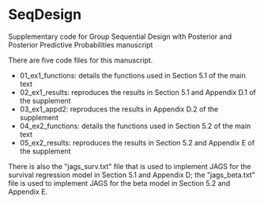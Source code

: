 # SeqDesign
Supplementary code for Group Sequential Design with Posterior and Posterior Predictive Probabilities manuscript

There are five code files for this manuscript.

- 01_ex1_functions: details the functions used in Section 5.1 of the main text
- 02_ex1_results: reproduces the results in Section 5.1 and Appendix D.1 of the supplement
- 03_ex1_appd2: reproduces the results in Appendix D.2 of the supplement
- 04_ex2_functions: details the functions used in Section 5.2 of the main text
- 05_ex2_results: reproduces the results in Section 5.2 and Appendix E of the supplement

There is also the "jags_surv.txt" file that is used to implement JAGS for the survival regression model in Section 5.1 and
Appendix D; the "jags_beta.txt" file is used to implement JAGS for the beta model in Section 5.2 and Appendix E.
